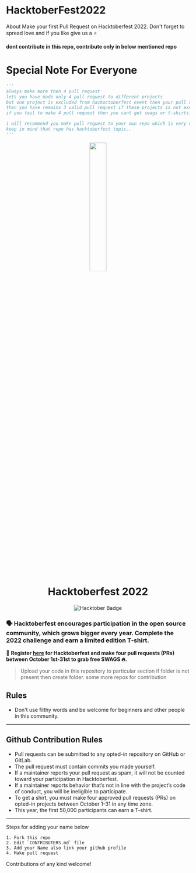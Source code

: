 # HacktoberFest2022
About Make your first Pull Request on Hacktoberfest 2022. Don't forget to spread love and if you like give us a ⭐️

<div align="centre">
    <b>dont contribute in this repo, contribute only in below mentioned repo</b>
</div>

# Special Note For Everyone
```py
'''
always make more then 4 pull request
lets you have made only 4 pull request to different projects
but one project is excluded from hackoctoberfest event then your pull request will not be count and 
then you have remains 3 valid pull request if these projects is not excluded.
if you fail to make 4 pull request then you cant get swags or t-shirts.

i will recommend you make pull request to your own repo which is very very saffest side for you..
keep in mind that repo has hacktoberfest topic..
'''
```




<p align="center">
    <a href="https://hacktoberfest.digitalocean.com/">
        <img src="https://www.google.com/url?sa=i&url=https%3A%2F%2Fplatform.uno%2Fblog%2Funo-platform-at-hacktoberfest-2022-prizes-and-how-to-participate%2F&psig=AOvVaw2wz6FbBOIBhR7dVH73g9Wa&ust=1667151947475000&source=images&cd=vfe&ved=0CA0QjRxqFwoTCMiF_pL_hfsCFQAAAAAdAAAAABAE" width="30%">
    </a>
</p>

<h1 align="center"> Hacktoberfest 2022 </h1>

<div align="center">
  
<img src="https://img.shields.io/badge/hacktoberfest-2022-blueviolet" alt="Hacktober Badge"/>
 


</div>

### 🗣 Hacktoberfest encourages participation in the open source community, which grows bigger every year. Complete the 2022 challenge and earn a limited edition T-shirt.

📢 **Register [here](https://hacktoberfest.com/) for Hacktoberfest and make four pull requests (PRs) between October 1st-31st to grab free SWAGS 🔥.**


> Upload your code in this repository to particular section if folder is not present then create folder.
> some more repos for contribution



## Rules

- Don't use filthy words and be welcome for beginners and other people in this community.

---

## Github Contribution Rules
- Pull requests can be submitted to any opted-in repository on GitHub or GitLab.
- The pull request must contain commits you made yourself.
- If a maintainer reports your pull request as spam, it will not be counted toward your participation in Hacktoberfest.
- If a maintainer reports behavior that’s not in line with the project’s code of conduct, you will be ineligible to participate.
- To get a shirt, you must make four approved pull requests (PRs) on opted-in projects between October 1-31 in any time zone.
- This year, the first 50,000 participants can earn a T-shirt.
---

Steps for adding your name below

    1. Fork this repo
    2. Edit `CONTRIBUTERS.md` file
    3. Add your Name also link your github profile
    4. Make pull request





<!-- markdownlint-enable -->
<!-- prettier-ignore-end -->
<!-- ALL-CONTRIBUTORS-LIST:END -->

Contributions of any kind welcome!




